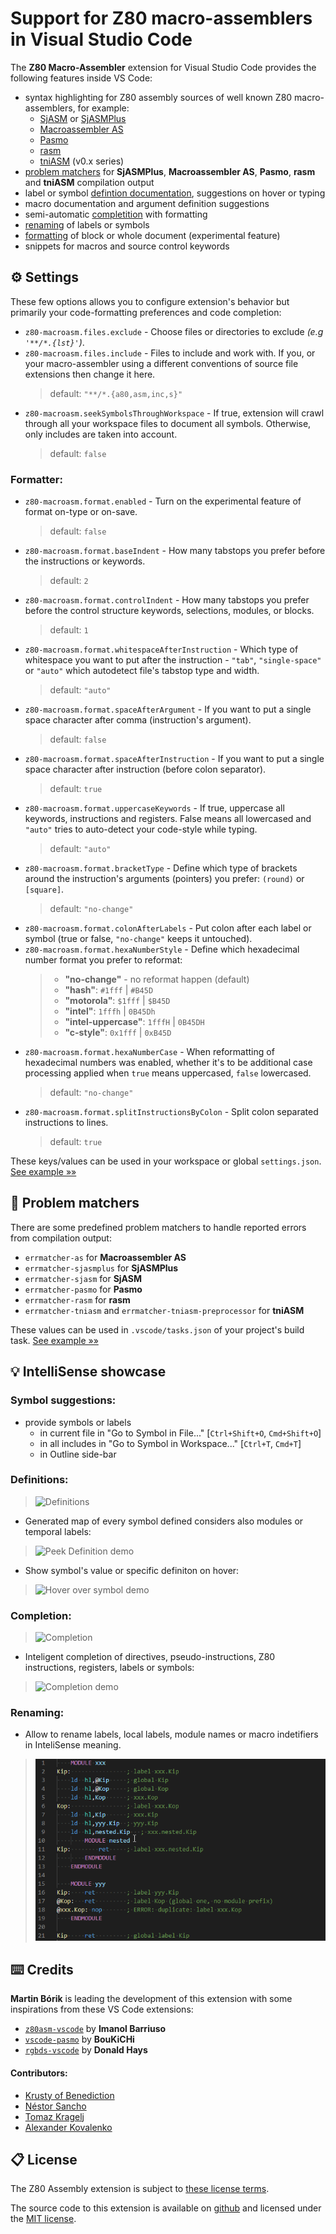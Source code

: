 # Support for Z80 macro-assemblers in Visual Studio Code

The **Z80 Macro-Assembler** extension for Visual Studio Code provides the following features inside VS Code:

* syntax highlighting for Z80 assembly sources of well known Z80 macro-assemblers, for example:
  - [SjASM](http://www.xl2s.tk/) or [SjASMPlus](https://github.com/z00m128/sjasmplus)
  - [Macroassembler AS](http://john.ccac.rwth-aachen.de:8000/as/)
  - [Pasmo](http://pasmo.speccy.org/)
  - [rasm](http://www.roudoudou.com/rasm/)
  - [tniASM](http://www.tni.nl/products/tniasm.html) (v0.x series)
* [problem matchers](#problem-matchers) for **SjASMPlus**, **Macroassembler AS**, **Pasmo**, **rasm** and **tniASM** compilation output
* label or symbol [defintion documentation](#definitions), suggestions on hover or typing
* macro documentation and argument definition suggestions
* semi-automatic [completition](#completion) with formatting
* [renaming](#renaming) of labels or symbols
* [formatting](#formatter) of block or whole document (experimental feature)
* snippets for macros and source control keywords

## ⚙️ Settings

These few options allows you to configure extension's behavior but primarily your code-formatting preferences and code completion:

- `z80-macroasm.files.exclude` - Choose files or directories to exclude _(e.g `'**/*.{lst}'`)_.
- `z80-macroasm.files.include` - Files to include and work with. If you, or your macro-assembler using a different conventions of source file extensions then change it here.
  > default: `"**/*.{a80,asm,inc,s}"`
- `z80-macroasm.seekSymbolsThroughWorkspace` - If true, extension will crawl through all your workspace files to document all symbols. Otherwise, only includes are taken into account.
  > default: `false`

### Formatter:
- `z80-macroasm.format.enabled` - Turn on the experimental feature of format on-type or on-save.
  > default: `false`
- `z80-macroasm.format.baseIndent` - How many tabstops you prefer before the instructions or keywords.
  > default: `2`
- `z80-macroasm.format.controlIndent` - How many tabstops you prefer before the control structure keywords, selections, modules, or blocks.
  > default: `1`
- `z80-macroasm.format.whitespaceAfterInstruction` - Which type of whitespace you want to put after the instruction - `"tab"`, `"single-space"` or `"auto"` which autodetect file's tabstop type and width.
  > default: `"auto"`
- `z80-macroasm.format.spaceAfterArgument` - If you want to put a single space character after comma (instruction's argument).
  > default: `false`
- `z80-macroasm.format.spaceAfterInstruction` - If you want to put a single space character after instruction (before colon separator).
  > default: `true`
- `z80-macroasm.format.uppercaseKeywords` - If true, uppercase all keywords, instructions and registers. False means all lowercased and `"auto"` tries to auto-detect your code-style while typing.
  > default: `"auto"`
- `z80-macroasm.format.bracketType` - Define which type of brackets around the instruction's arguments (pointers) you prefer: `(round)` or `[square]`.
  > default: `"no-change"`
- `z80-macroasm.format.colonAfterLabels` - Put colon after each label or symbol (true or false, `"no-change"` keeps it untouched).
- `z80-macroasm.format.hexaNumberStyle` - Define which hexadecimal number format you prefer to reformat:
  >+ **"no-change"** - no reformat happen (default)
  >+ **"hash"**: `#1fff` | `#B45D`
  >+ **"motorola"**: `$1fff` | `$B45D`
  >+ **"intel"**: `1fffh` | `0B45Dh`
  >+ **"intel-uppercase"**: `1fffH` | `0B45DH`
  >+ **"c-style"**: `0x1fff` | `0xB45D`
- `z80-macroasm.format.hexaNumberCase` - When reformatting of hexadecimal numbers was enabled, whether it's to be additional case processing applied when `true` means uppercased, `false` lowercased.
  > default: `"no-change"`
- `z80-macroasm.format.splitInstructionsByColon` - Split colon separated instructions to lines.
  > default: `true`

These keys/values can be used in your workspace or global `settings.json`.
[See example &raquo;&raquo;](https://github.com/mborik/z80-macroasm-vscode/wiki/settings.json)


## 🚨 Problem matchers

There are some predefined problem matchers to handle reported errors from compilation output:
- `errmatcher-as` for **Macroassembler AS**
- `errmatcher-sjasmplus` for **SjASMPlus**
- `errmatcher-sjasm` for **SjASM**
- `errmatcher-pasmo` for **Pasmo**
- `errmatcher-rasm` for **rasm**
- `errmatcher-tniasm` and `errmatcher-tniasm-preprocessor` for **tniASM**

These values can be used in `.vscode/tasks.json` of your project's build task.
[See example &raquo;&raquo;](https://github.com/mborik/z80-macroasm-vscode/wiki/tasks.json)


## 💡 IntelliSense showcase

### Symbol suggestions:
- provide symbols or labels
  - in current file in "Go to Symbol in File..." [`Ctrl+Shift+O`, `Cmd+Shift+O`]
  - in all includes in "Go to Symbol in Workspace..." [`Ctrl+T`, `Cmd+T`]
  - in Outline side-bar

### Definitions:
> ![Definitions](images/z80-macroasm-definition.png)

- Generated map of every symbol defined considers also modules or temporal labels:
> ![Peek Definition demo](images/z80-macroasm-definition-peek.gif)

- Show symbol's value or specific definiton on hover:
> ![Hover over symbol demo](images/z80-macroasm-hover.gif)

### Completion:
> ![Completion](images/z80-macroasm-completion.png)

- Inteligent completion of directives, pseudo-instructions, Z80 instructions, registers, labels or symbols:
> ![Completion demo](images/z80-macroasm-completion-demo.gif)

### Renaming:
- Allow to rename labels, local labels, module names or macro indetifiers in InteliSense meaning.
> ![Renaming demo](images/z80-macroasm-rename.gif)


## ⌨️ Credits

**Martin Bórik** is leading the development of this extension with some inspirations from these VS Code extensions:
- [`z80asm-vscode`](https://github.com/Imanolea/z80asm-vscode) by **Imanol Barriuso**
- [`vscode-pasmo`](https://github.com/BouKiCHi/vscode-pasmo) by **BouKiCHi**
- [`rgbds-vscode`](https://github.com/DonaldHays/rgbds-vscode) by **Donald Hays**

#### Contributors:
- [Krusty of Benediction](https://github.com/rgiot)
- [Néstor Sancho](https://github.com/theNestruo)
- [Tomaz Kragelj](https://github.com/tomaz)
- [Alexander Kovalenko](https://github.com/alexanderk23)

## 📋 License

The Z80 Assembly extension is subject to [these license terms](LICENSE).

The source code to this extension is available on [github](https://github.com/mborik/z80-macroasm-vscode) and licensed under the [MIT license](LICENSE).
